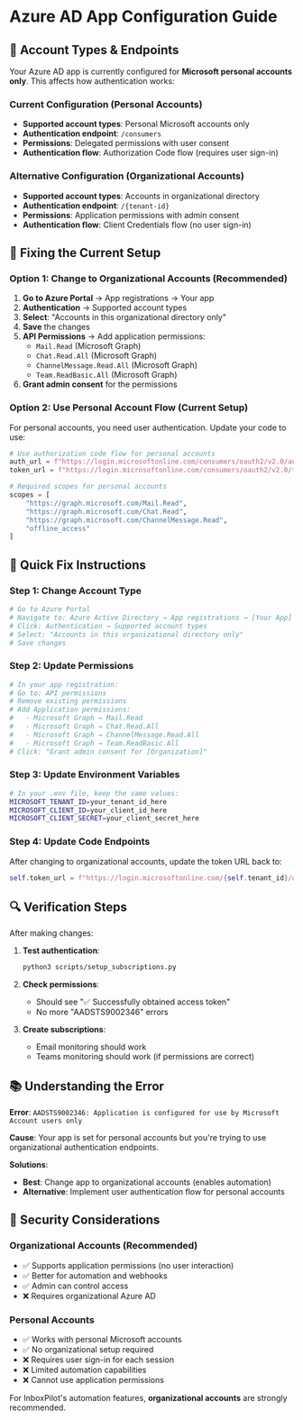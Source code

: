 # Azure AD App Configuration Guide

## 🎯 **Account Types & Endpoints**

Your Azure AD app is currently configured for **Microsoft personal accounts only**. This affects how authentication works:

### **Current Configuration (Personal Accounts)**
- **Supported account types**: Personal Microsoft accounts only
- **Authentication endpoint**: `/consumers`
- **Permissions**: Delegated permissions with user consent
- **Authentication flow**: Authorization Code flow (requires user sign-in)

### **Alternative Configuration (Organizational Accounts)**
- **Supported account types**: Accounts in organizational directory
- **Authentication endpoint**: `/{tenant-id}`
- **Permissions**: Application permissions with admin consent
- **Authentication flow**: Client Credentials flow (no user sign-in)

## 🔧 **Fixing the Current Setup**

### **Option 1: Change to Organizational Accounts (Recommended)**

1. **Go to Azure Portal** → App registrations → Your app
2. **Authentication** → Supported account types
3. **Select**: "Accounts in this organizational directory only"
4. **Save** the changes
5. **API Permissions** → Add application permissions:
   - `Mail.Read` (Microsoft Graph)
   - `Chat.Read.All` (Microsoft Graph)
   - `ChannelMessage.Read.All` (Microsoft Graph)
   - `Team.ReadBasic.All` (Microsoft Graph)
6. **Grant admin consent** for the permissions

### **Option 2: Use Personal Account Flow (Current Setup)**

For personal accounts, you need user authentication. Update your code to use:

```python
# Use authorization code flow for personal accounts
auth_url = f"https://login.microsoftonline.com/consumers/oauth2/v2.0/authorize"
token_url = f"https://login.microsoftonline.com/consumers/oauth2/v2.0/token"

# Required scopes for personal accounts
scopes = [
    "https://graph.microsoft.com/Mail.Read",
    "https://graph.microsoft.com/Chat.Read", 
    "https://graph.microsoft.com/ChannelMessage.Read",
    "offline_access"
]
```

## 🚀 **Quick Fix Instructions**

### **Step 1: Change Account Type**
```bash
# Go to Azure Portal
# Navigate to: Azure Active Directory → App registrations → [Your App]
# Click: Authentication → Supported account types
# Select: "Accounts in this organizational directory only"
# Save changes
```

### **Step 2: Update Permissions**
```bash
# In your app registration:
# Go to: API permissions
# Remove existing permissions
# Add Application permissions:
#   - Microsoft Graph → Mail.Read
#   - Microsoft Graph → Chat.Read.All  
#   - Microsoft Graph → ChannelMessage.Read.All
#   - Microsoft Graph → Team.ReadBasic.All
# Click: "Grant admin consent for [Organization]"
```

### **Step 3: Update Environment Variables**
```bash
# In your .env file, keep the same values:
MICROSOFT_TENANT_ID=your_tenant_id_here
MICROSOFT_CLIENT_ID=your_client_id_here
MICROSOFT_CLIENT_SECRET=your_client_secret_here
```

### **Step 4: Update Code Endpoints**
After changing to organizational accounts, update the token URL back to:
```python
self.token_url = f"https://login.microsoftonline.com/{self.tenant_id}/oauth2/v2.0/token"
```

## 🔍 **Verification Steps**

After making changes:

1. **Test authentication**:
   ```bash
   python3 scripts/setup_subscriptions.py
   ```

2. **Check permissions**:
   - Should see "✅ Successfully obtained access token"
   - No more "AADSTS9002346" errors

3. **Create subscriptions**:
   - Email monitoring should work
   - Teams monitoring should work (if permissions are correct)

## 📚 **Understanding the Error**

**Error**: `AADSTS9002346: Application is configured for use by Microsoft Account users only`

**Cause**: Your app is set for personal accounts but you're trying to use organizational authentication endpoints.

**Solutions**:
- **Best**: Change app to organizational accounts (enables automation)
- **Alternative**: Implement user authentication flow for personal accounts

## 🔐 **Security Considerations**

### **Organizational Accounts (Recommended)**
- ✅ Supports application permissions (no user interaction)
- ✅ Better for automation and webhooks
- ✅ Admin can control access
- ❌ Requires organizational Azure AD

### **Personal Accounts**
- ✅ Works with personal Microsoft accounts
- ✅ No organizational setup required
- ❌ Requires user sign-in for each session
- ❌ Limited automation capabilities
- ❌ Cannot use application permissions

For InboxPilot's automation features, **organizational accounts** are strongly recommended. 